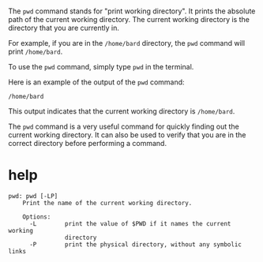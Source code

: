 # 

The `pwd` command stands for "print working directory". It prints the absolute path of the current working directory. The current working directory is the directory that you are currently in.

For example, if you are in the `/home/bard` directory, the `pwd` command will print `/home/bard`.

To use the `pwd` command, simply type `pwd` in the terminal.

Here is an example of the output of the `pwd` command:

```
/home/bard
```

This output indicates that the current working directory is `/home/bard`.

The `pwd` command is a very useful command for quickly finding out the current working directory. It can also be used to verify that you are in the correct directory before performing a command.



# help 

```
pwd: pwd [-LP]
    Print the name of the current working directory.
    
    Options:
      -L        print the value of $PWD if it names the current working
                directory
      -P        print the physical directory, without any symbolic links
    
```

